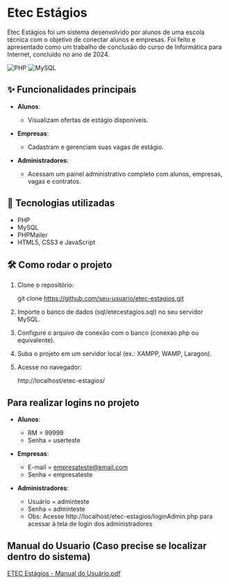 # Etec Estágios

Etec Estágios foi um sistema desenvolvido por alunos de uma escola técnica com o objetivo de conectar alunos e empresas. Foi feito e apresentado como um trabalho de conclusão do curso de Informática para Internet, concluído no ano de 2024.

![PHP](https://img.shields.io/badge/PHP-7.4+-8892BF?logo=php&logoColor=white)
![MySQL](https://img.shields.io/badge/MySQL-5.7+-4479A1?logo=mysql&logoColor=white)

## ✨ Funcionalidades principais

- **Alunos**:
  - Visualizam ofertas de estágio disponíveis.
  
- **Empresas**:
  - Cadastram e gerenciam suas vagas de estágio.

- **Administradores**:
  - Acessam um painel administrativo completo com alunos, empresas, vagas e contratos.

## 🚀 Tecnologias utilizadas

- PHP
- MySQL
- PHPMailer
- HTML5, CSS3 e JavaScript

## 🛠️ Como rodar o projeto

1. Clone o repositório:

    git clone https://github.com/seu-usuario/etec-estagios.git

2. Importe o banco de dados (sql/etecestagios.sql) no seu servidor MySQL.

3. Configure o arquivo de conexão com o banco (conexao.php ou equivalente).

4. Suba o projeto em um servidor local (ex.: XAMPP, WAMP, Laragon).

5. Acesse no navegador:

    http://localhost/etec-estagios/

## Para realizar logins no projeto

- **Alunos**:

    - RM = 99999
    - Senha = userteste
    
- **Empresas**:

    - E-mail = empresateste@email.com
    - Senha = empresateste
    
- **Administradores**:

    - Usuário = adminteste
    - Senha = adminteste
    - Obs: Acesse http://localhost/etec-estagios/loginAdmin.php para acessar à tela de login dos administradores

## Manual do Usuario (Caso precise se localizar dentro do sistema)

  [ETEC Estágios - Manual do Usuário.pdf](https://github.com/user-attachments/files/19964621/ETEC.Estagios.-.Manual.do.Usuario.pdf)
